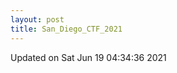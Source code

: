 ```yaml
---
layout: post
title: San_Diego_CTF_2021
---
```


<!--break-->



Updated on Sat Jun 19 04:34:36 2021
